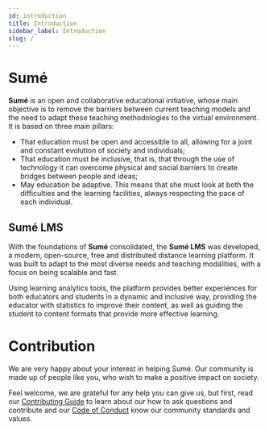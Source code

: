 ```yaml
---
id: introduction
title: Introduction
sidebar_label: Introduction
slug: /
---
```


# Sumé

**Sumé** is an open and collaborative educational initiative, whose main objective is to remove the barriers between current teaching models and the need to adapt these teaching methodologies to the virtual environment. It is based on three main pillars:

- That education must be open and accessible to all, allowing for a joint and constant evolution of society and individuals;
- That education must be inclusive, that is, that through the use of technology it can overcome physical and social barriers to create bridges between people and ideas;
- May education be adaptive. This means that she must look at both the difficulties and the learning facilities, always respecting the pace of each individual.

## Sumé LMS

With the foundations of **Sumé** consolidated, the **Sumé LMS** was developed, a modern, open-source, free and distributed distance learning platform. It was built to adapt to the most diverse needs and teaching modalities, with a focus on being scalable and fast.

Using learning analytics tools, the platform provides better experiences for both educators and students in a dynamic and inclusive way, providing the educator with statistics to improve their content, as well as guiding the student to content formats that provide more effective learning.

# Contribution

We are very happy about your interest in helping Sumé. Our community is made up of people like you, who wish to make a positive impact on society.

Feel welcome, we are grateful for any help you can give us, but first, read our [Contributing Guide](/docs/development/contribute) to learn about our how to ask questions and contribute and our [Code of Conduct](/docs/conduct) know our community standards and values.
